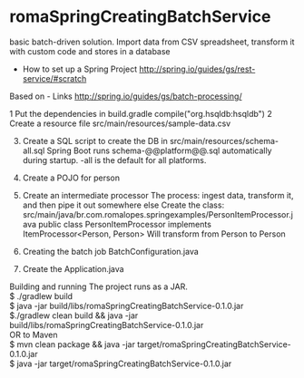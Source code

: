 romaSpringCreatingBatchService
===========================

 basic batch-driven solution.  Import data from CSV spreadsheet, transform it with custom code and stores in a database


- How to set up a Spring Project
	http://spring.io/guides/gs/rest-service/#scratch


Based on
    - Links
		http://spring.io/guides/gs/batch-processing/
    
1 Put the dependencies in build.gradle
        compile("org.hsqldb:hsqldb")
2 Create a resource file src/main/resources/sample-data.csv

3. Create a SQL script to create the DB in src/main/resources/schema-all.sql
    Spring Boot runs schema-@@platform@@.sql automatically during startup. -all is the default for all platforms.
4. Create a POJO for person

5. Create an intermediate processor
    The process: ingest data, transform it, and then pipe it out somewhere else
    Create the class: src/main/java/br.com.romalopes.springexamples/PersonItemProcessor.java
    public class PersonItemProcessor implements ItemProcessor<Person, Person>
    Will transform from Person to Person

6. Creating the batch job BatchConfiguration.java

7. Create the Application.java






Building and running
    The project runs as a JAR.<br>
     $ ./gradlew build<br>
     $ java -jar build/libs/romaSpringCreatingBatchService-0.1.0.jar<br>
     $./gradlew clean build && java -jar build/libs/romaSpringCreatingBatchService-0.1.0.jar<br>
     OR to Maven                                                                             <br>
     $ mvn clean package && java -jar target/romaSpringCreatingBatchService-0.1.0.jar               <br>
     $ java -jar target/romaSpringCreatingBatchService-0.1.0.jar

